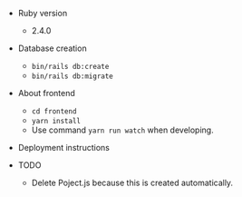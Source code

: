 * Ruby version
  - 2.4.0

* Database creation
  - `bin/rails db:create`
  - `bin/rails db:migrate`

* About frontend
  - `cd frontend`
  - `yarn install`
  - Use command `yarn run watch` when developing.

* Deployment instructions

* TODO
  - Delete Poject.js because this is created automatically.
